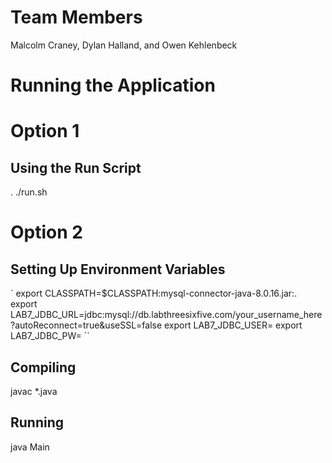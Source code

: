 # Team Members
Malcolm Craney, Dylan Halland, and Owen Kehlenbeck


# Running the Application

# Option 1
## Using the Run Script
. ./run.sh

# Option 2
## Setting Up Environment Variables
`
export CLASSPATH=$CLASSPATH:mysql-connector-java-8.0.16.jar:.
export LAB7_JDBC_URL=jdbc:mysql://db.labthreesixfive.com/your_username_here?autoReconnect=true&useSSL=false
export LAB7_JDBC_USER=
export LAB7_JDBC_PW=
``

## Compiling
javac *.java

## Running
java Main
